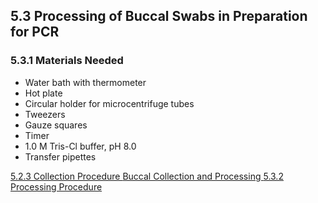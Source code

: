 ## 5.3 Processing of Buccal Swabs in Preparation for PCR

### 5.3.1 Materials Needed

* Water bath with thermometer
* Hot plate
* Circular holder for microcentrifuge tubes
* Tweezers
* Gauze squares
* Timer
* 1.0 M Tris-Cl buffer, pH 8.0
* Transfer pipettes


<div class="center">
<div class="btn-group">
  <a href=":pages_path:/manuals/buccal-collection-processing/5-02-03-collection-procedure.md" class="btn btn-default">
    <span class="glyphicon glyphicon-chevron-left"></span>
    5.2.3 Collection Procedure
  </a>

  <a href=":pages_path:/manuals/buccal-collection-processing" class="btn btn-default">
    <span class="glyphicon glyphicon-chevron-up"></span>
    Buccal Collection and Processing
  </a>

  <a href=":pages_path:/manuals/buccal-collection-processing/5-03-02-processing-procedure.md" class="btn btn-success">
    5.3.2 Processing Procedure
    <span class="glyphicon glyphicon-chevron-right"></span>
  </a>
</div>
</div>
